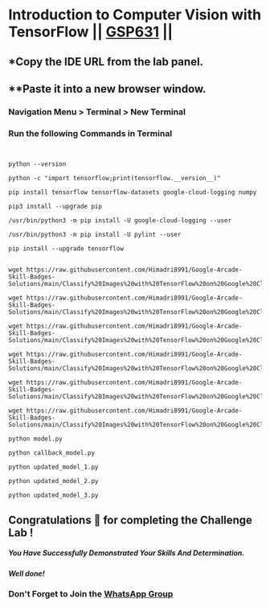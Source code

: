 # Introduction to Computer Vision with TensorFlow || [GSP631](https://www.cloudskillsboost.google/course_templates/646/labs/476324) ||

## *Copy the IDE URL from the lab panel.

## **Paste it into a new browser window.

### Navigation Menu > Terminal > New Terminal

### Run the following Commands in Terminal

```


python --version

python -c "import tensorflow;print(tensorflow.__version__)"

pip install tensorflow tensorflow-datasets google-cloud-logging numpy

pip3 install --upgrade pip

/usr/bin/python3 -m pip install -U google-cloud-logging --user

/usr/bin/python3 -m pip install -U pylint --user

pip install --upgrade tensorflow


wget https://raw.githubusercontent.com/Himadri8991/Google-Arcade-Skill-Badges-Solutions/main/Classify%20Images%20with%20TensorFlow%20on%20Google%20Cloud/Introduction%20to%20Computer%20Vision%20with%20TensorFlow/model.py

wget https://raw.githubusercontent.com/Himadri8991/Google-Arcade-Skill-Badges-Solutions/main/Classify%20Images%20with%20TensorFlow%20on%20Google%20Cloud/Introduction%20to%20Computer%20Vision%20with%20TensorFlow/callback_model.py

wget https://raw.githubusercontent.com/Himadri8991/Google-Arcade-Skill-Badges-Solutions/main/Classify%20Images%20with%20TensorFlow%20on%20Google%20Cloud/Introduction%20to%20Computer%20Vision%20with%20TensorFlow/updated_model_1.py

wget https://raw.githubusercontent.com/Himadri8991/Google-Arcade-Skill-Badges-Solutions/main/Classify%20Images%20with%20TensorFlow%20on%20Google%20Cloud/Introduction%20to%20Computer%20Vision%20with%20TensorFlow/updated_model_2.py

wget https://raw.githubusercontent.com/Himadri8991/Google-Arcade-Skill-Badges-Solutions/main/Classify%20Images%20with%20TensorFlow%20on%20Google%20Cloud/Introduction%20to%20Computer%20Vision%20with%20TensorFlow/updated_model_3.py

wget https://raw.githubusercontent.com/Himadri8991/Google-Arcade-Skill-Badges-Solutions/main/Classify%20Images%20with%20TensorFlow%20on%20Google%20Cloud/Introduction%20to%20Computer%20Vision%20with%20TensorFlow/updated_model.py

python model.py

python callback_model.py

python updated_model_1.py

python updated_model_2.py

python updated_model_3.py

```

## Congratulations 🎉 for completing the Challenge Lab !

##### *You Have Successfully Demonstrated Your Skills And Determination.*

#### *Well done!*

### Don't Forget to Join the [WhatsApp Group](https://chat.whatsapp.com/CcX9gXycV1lKmOjnZQCk7g) 
